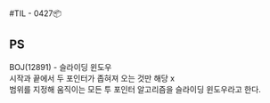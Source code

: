 #TIL - 0427📦

## PS
BOJ(12891) - 슬라이딩 윈도우<br>
시작과 끝에서 두 포인터가 좁혀져 오는 것만 해당 x <br>
범위를 지정해 움직이는 모든 투 포인터 알고리즘을 슬라이딩 윈도우라고 한다.<br>


